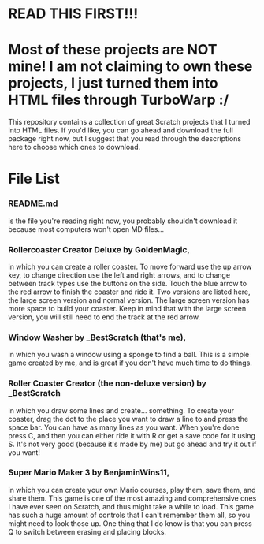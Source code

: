 # READ THIS FIRST!!!
# Most of these projects are NOT mine! I am not claiming to own these projects, I just turned them into HTML files through TurboWarp :/
</p>This repository contains a collection of great Scratch projects that I turned into HTML files. If you'd like, you can go ahead and download the full package right now, but I suggest that you read through the descriptions here to choose which ones to download.</p>
<h1>File List</h1>
<p><h3>README.md</h3>is the file you're reading right now, you probably shouldn't download it because most computers won't open MD files...</p>
<p><h3>Rollercoaster Creator Deluxe by GoldenMagic,</h3> in which you can create a roller coaster. To move forward use the up arrow key, to change direction use the left and right arrows, and to change between track types use the buttons on the side. Touch the blue arrow to the red arrow to finish the coaster and ride it. Two versions are listed here, the large screen version and normal version. The large screen version has more space to build your coaster. Keep in mind that with the large screen version, you will still need to end the track at the red arrow.</p>
<p><h3>Window Washer by _BestScratch (that's me),</h3>in which you wash a window using a sponge to find a ball. This is a simple game created by me, and is great if you don't have much time to do things.</p>
<p><h3>Roller Coaster Creator (the non-deluxe version) by _BestScratch</h3>in which you draw some lines and create... something. To create your coaster, drag the dot to the place you want to draw a line to and press the space bar. You can have as many lines as you want. When you're done press C, and then you can either ride it with R or get a save code for it using S. It's not very good (because it's made by me) but go ahead and try it out if you want!
<p><h3>Super Mario Maker 3 by BenjaminWins11,</h3>in which you can create your own Mario courses, play them, save them, and share them. This game is one of the most amazing and comprehensive ones I have ever seen on Scratch, and thus might take a while to load. This game has such a huge amount of controls that I can't remember them all, so you might need to look those up. One thing that I do know is that you can press Q to switch between erasing and placing blocks.</p>
